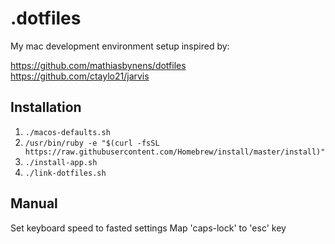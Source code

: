 # .dotfiles

My mac development environment setup inspired by:

https://github.com/mathiasbynens/dotfiles
https://github.com/ctaylo21/jarvis

## Installation

1. `./macos-defaults.sh`
2. `/usr/bin/ruby -e "$(curl -fsSL https://raw.githubusercontent.com/Homebrew/install/master/install)"` 
3. `./install-app.sh`
4. `./link-dotfiles.sh`

## Manual

Set keyboard speed to fasted settings
Map 'caps-lock' to 'esc' key
